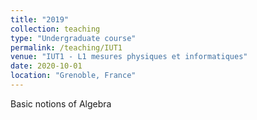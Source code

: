 ```yaml
---
title: "2019"
collection: teaching
type: "Undergraduate course"
permalink: /teaching/IUT1
venue: "IUT1 - L1 mesures physiques et informatiques"
date: 2020-10-01
location: "Grenoble, France"
---
```


Basic notions of Algebra
